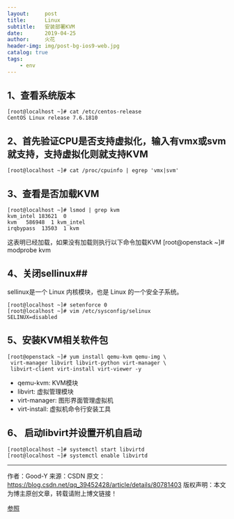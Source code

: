 ```yaml
---
layout:     post
title:      Linux
subtitle:   安装部署KVM
date:       2019-04-25
author:     火花
header-img: img/post-bg-ios9-web.jpg
catalog: true
tags:
    - env
---
```


## 1、查看系统版本 ##
    [root@localhost ~]# cat /etc/centos-release
    CentOS Linux release 7.6.1810

##  2、首先验证CPU是否支持虚拟化，输入有vmx或svm就支持，支持虚拟化则就支持KVM ##
    [root@localhost ~]# cat /proc/cpuinfo | egrep 'vmx|svm'

##  3、查看是否加载KVM ##
    [root@localhost ~]# lsmod | grep kvm
    kvm_intel 183621  0
    kvm   586948  1 kvm_intel
    irqbypass  13503  1 kvm
这表明已经加载，如果没有加载则执行以下命令加载KVM
[root@openstack ~]# modprobe kvm

##  4、关闭sellinux##
sellinux是一个 Linux 内核模块，也是 Linux 的一个安全子系统。

    [root@localhost ~]# setenforce 0
    [root@localhost ~]# vim /etc/sysconfig/selinux 
    SELINUX=disabled 

## 5、安装KVM相关软件包 ##
    [root@openstack ~]# yum install qemu-kvm qemu-img \
     virt-manager libvirt libvirt-python virt-manager \
     libvirt-client virt-install virt-viewer -y

- qemu-kvm: KVM模块
- libvirt: 虚拟管理模块
- virt-manager: 图形界面管理虚拟机
- virt-install: 虚拟机命令行安装工具

## 6、 启动libvirt并设置开机自启动 ##
    [root@localhost ~]# systemctl start libvirtd
    [root@localhost ~]# systemctl enable libvirtd



--------------------- 
作者：Good-Y 
来源：CSDN 
原文：https://blog.csdn.net/qq_39452428/article/details/80781403 
版权声明：本文为博主原创文章，转载请附上博文链接！

[参照](https://blog.csdn.net/qq_39452428/article/details/80781403)

